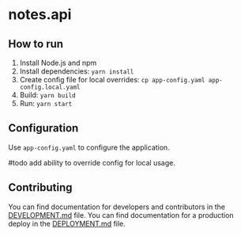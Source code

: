 # notes.api

## How to run

1. Install Node.js and npm
2. Install dependencies: `yarn install`
3. Create config file for local overrides: `cp app-config.yaml app-config.local.yaml`
4. Build: `yarn build`
5. Run: `yarn start`

## Configuration

Use `app-config.yaml` to configure the application.

#todo add ability to override config for local usage.

## Contributing

You can find documentation for developers and contributors in the [DEVELOPMENT.md](./DEVELOPMENT.md) file.
You can find documentation for a production deploy in the [DEPLOYMENT.md](./DEPLOYMENT.md) file.
